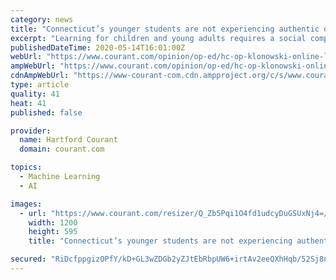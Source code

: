 ```yaml
---
category: news
title: "Connecticut’s younger students are not experiencing authentic online learning"
excerpt: "Learning for children and young adults requires a social component that video conferencing does not replicate. If we were going to design a distance-learning solution to replace their classrooms, that solution would not be video conferences that require lots of listening to Zoom presentations."
publishedDateTime: 2020-05-14T16:01:00Z
webUrl: "https://www.courant.com/opinion/op-ed/hc-op-klonowski-online-learning-coronavirus-0514-20200514-qrvpna66zrb7nbnqsaqhivrufe-story.html"
ampWebUrl: "https://www.courant.com/opinion/op-ed/hc-op-klonowski-online-learning-coronavirus-0514-20200514-qrvpna66zrb7nbnqsaqhivrufe-story.html?outputType=amp"
cdnAmpWebUrl: "https://www-courant-com.cdn.ampproject.org/c/s/www.courant.com/opinion/op-ed/hc-op-klonowski-online-learning-coronavirus-0514-20200514-qrvpna66zrb7nbnqsaqhivrufe-story.html?outputType=amp"
type: article
quality: 41
heat: 41
published: false

provider:
  name: Hartford Courant
  domain: courant.com

topics:
  - Machine Learning
  - AI

images:
  - url: "https://www.courant.com/resizer/Q_Zb5Pqi1O4fd1udcyDuGSUxNj4=/1200x0/top/cloudfront-us-east-1.images.arcpublishing.com/tronc/WSPRGF7HU2PUQ5ZWFIKYI7WAXA.jpg"
    width: 1200
    height: 595
    title: "Connecticut’s younger students are not experiencing authentic online learning"

secured: "RiDcfppgizOPfY/kD+GL3wZDGb2yZJtEbRbpUW6+irtAv2eeQXhHqb/52Sj8nGPF5/iV28j8a5sPcs2rATnkJQY9GacqbhXiCu8YlpgRLYNBRORvscyHqBLccKl7xQXuWrHbZXazDcV5QOYoIJCXBQAX1E4elUM/s4eKXiJYjTA3mygMIZ6xNvr+NS1t4yW/Yhy0whmZULe4ZXZfYhTjKotFjANvuhqFOJSOqicb0hNJzWyet4V63yhl3nKSAbnh4Jh5V71+31qIe7mPEjdMqW01WpzZ61fTUwGOVW91up8UcCFrGFroJo7t93iS9ziA;vmLZmc8lqr0CeZQyQED4Xw=="
---
```


